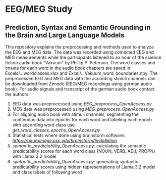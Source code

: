 # EEG/MEG Study
## Prediction, Syntax and Semantic Grounding in the Brain and Large Language Models

This repository explains the preprocessing and methods used to analyze the EEG and MEG data. The data was recorded using combined EEG and MEG measurements while the participants listened to an hour of the science fiction audio book "Vakuum" by Phillip P. Peterson.
The word classes and onsets for each word in the audio book chapters are saved in Excels/...wordclasses.xlsx and Excel/...Vakuum_word_boundaries.npy.
The preprocessed EEG and MEG data with the according stimuli channels can be downloaded from Zenodo (EEG/MEG recordings using german audio book).
For audio signals and transcript of the german audio book contact the authors.

1. EEG data was preprocessed using *EEG_preprocess_OpenAccess.py* 
2. MEG data was preprocessed using *MEG_preprocess_OpenAccess.py* 
3. For aligning audio book with stimuli channels, segmenting the continuous data into epochs for each word and labeling each epoch with according word class use *get_word_classes_epochs_OpenAccess.py*
4. Statistical tests where done using brainstorm software: *https://neuroimage.usc.edu/brainstorm/Installation*
5. *semantic_predictability_OpenAccess.py*: calculating the semantic predictability scores for each word class (NOUN, VERB, ADJ, PROPN) with Llama 3.2 model
6. *syntactic_predictability_OpenAccess.py*: generating syntactic predictability scores using hidden representations of Llama 3.2 model and class labels of following word
